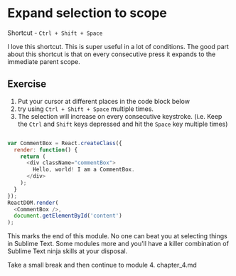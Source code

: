 Expand selection to scope
==========================

Shortcut - `Ctrl + Shift + Space`

I love this shortcut. This is super useful in a lot of conditions. The good
part about this shortcut is that on every consecutive press it expands to the
immediate parent scope.


Exercise
---------

1. Put your cursor at different places in the code block below
2. try using `Ctrl + Shift + Space` multiple times.
3. The selection will increase on every consecutive keystroke.
   (i.e. Keep the `Ctrl` and `Shift` keys depressed and hit the `Space` key
   multiple times)

```js

var CommentBox = React.createClass({
  render: function() {
    return (
      <div className="commentBox">
        Hello, world! I am a CommentBox.
      </div>
    );
  }
});
ReactDOM.render(
  <CommentBox />,
  document.getElementById('content')
);


```

This marks the end of this module. No one can beat you at selecting things in
Sublime Text. Some modules more and you'll have a killer combination of Sublime
Text ninja skills at your disposal.

Take a small break and then continue to module 4. chapter_4.md
